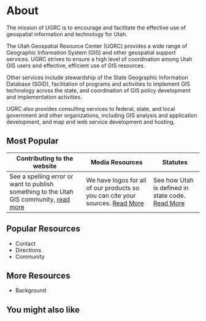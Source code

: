 # About

The mission of UGRC is to encourage and facilitate the effective use of geospatial information and technology for Utah.

The Utah Geospatial Resource Center (UGRC) provides a wide range of Geographic Information System (GIS) and other geospatial support services. UGRC strives to ensure a high level of coordination among Utah GIS users and effective, efficient use of GIS resources.

Other services include stewardship of the State Geographic Information Database (SGID), facilitation of programs and activities to implement GIS technology across the state, and coordination of GIS policy development and implementation activities.

UGRC also provides consulting services to federal, state, and local government and other organizations, including GIS analysis and application development, and map and web service development and hosting.

## Most Popular

| Contributing to the website | Media Resources | Statutes |
|----------|----------|----------|
| See a spelling error or want to publish something to the Utah GIS community, [read more](level-1/about.md) | We have logos for all of our products so you can cite your sources. [Read More](level-1/media-resources.md) | See how Utah is defined in state code. [Read More](level-1/statutes.md) |

## Popular Resources

- Contact
- Directions
- Community

## More Resources

- Background

## You might also like
